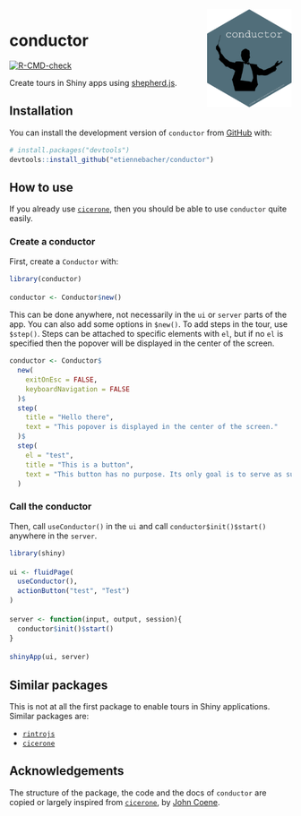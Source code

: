 <img src="hex-conductor.png" style="max-width:30%!important;" align="right">

# conductor

<!-- badges: start -->
[![R-CMD-check](https://github.com/etiennebacher/conductor/workflows/R-CMD-check/badge.svg)](https://github.com/etiennebacher/conductor/actions)
<!-- badges: end -->

Create tours in Shiny apps using [shepherd.js](https://shepherdjs.dev/).

## Installation

You can install the development version of `conductor` from [GitHub](https://github.com/) with:

``` r
# install.packages("devtools")
devtools::install_github("etiennebacher/conductor")
```

## How to use 

If you already use [`cicerone`](https://github.com/JohnCoene/cicerone), then you should be able to use `conductor` quite easily. 

### Create a conductor

First, create a `Conductor` with:
```r
library(conductor)

conductor <- Conductor$new()
```
This can be done anywhere, not necessarily in the `ui` or `server` parts of the app. You can also add some options in `$new()`. To add steps in the tour, use `$step()`. Steps can be attached to specific elements with `el`, but if no `el` is specified then the popover will be displayed in the center of the screen.
```r
conductor <- Conductor$
  new(
    exitOnEsc = FALSE,
    keyboardNavigation = FALSE
  )$
  step(
    title = "Hello there",
    text = "This popover is displayed in the center of the screen."
  )$
  step(
    el = "test",
    title = "This is a button",
    text = "This button has no purpose. Its only goal is to serve as support for demo."
  )
```

### Call the conductor

Then, call `useConductor()` in the `ui` and call `conductor$init()$start()` anywhere in the `server`.

```r
library(shiny)

ui <- fluidPage(
  useConductor(),
  actionButton("test", "Test")
)

server <- function(input, output, session){
  conductor$init()$start()
}

shinyApp(ui, server)
```

## Similar packages

This is not at all the first package to enable tours in Shiny applications. Similar packages are:

* [`rintrojs`](https://github.com/carlganz/rintrojs)
* [`cicerone`](https://github.com/JohnCoene/cicerone)

## Acknowledgements

The structure of the package, the code and the docs of `conductor` are copied or largely inspired from [`cicerone`](https://github.com/JohnCoene/cicerone), by [John Coene](https://john-coene.com/).

